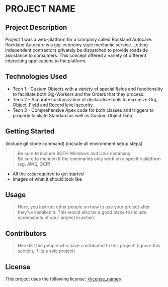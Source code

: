 # PROJECT NAME

## Project Description

Project 1 was a web-platform for a company called Rockland Autocare. Rockland Autocare is a gig-economy style mechanic service. Letting independent contractors privately be dispatched to provide roadside assistance to consumers. This concept offered a variety of different interesting applications to the platform.

## Technologies Used

* Tech 1 - Custom Objects with a variety of special fields and functionality to facilitate both Gig-Workers and the Orders that they process. 
* Tech 2 - Accurate customization of declarative tools to maximize Org, Object, Field and Record level security. 
* Tech 3 - Comprehensive Apex code for both classes and triggers to properly faciliate Standard as well as Custom Object Data. 

## Getting Started
   
(include git clone command)
(include all environment setup steps)

> Be sure to include BOTH Windows and Unix command  
> Be sure to mention if the commands only work on a specific platform (eg. AWS, GCP)
- All the `code` required to get started
- Images of what it should look like

## Usage

> Here, you instruct other people on how to use your project after they’ve installed it. This would also be a good place to include screenshots of your project in action.
## Contributors

> Here list the people who have contributed to this project. (ignore this section, if its a solo project)
## License

This project uses the following license: [<license_name>](<link>).
